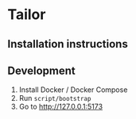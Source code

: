 # Tailor

## Installation instructions
## Development

1. Install Docker / Docker Compose
2. Run `script/bootstrap` 
3. Go to http://127.0.0.1:5173
